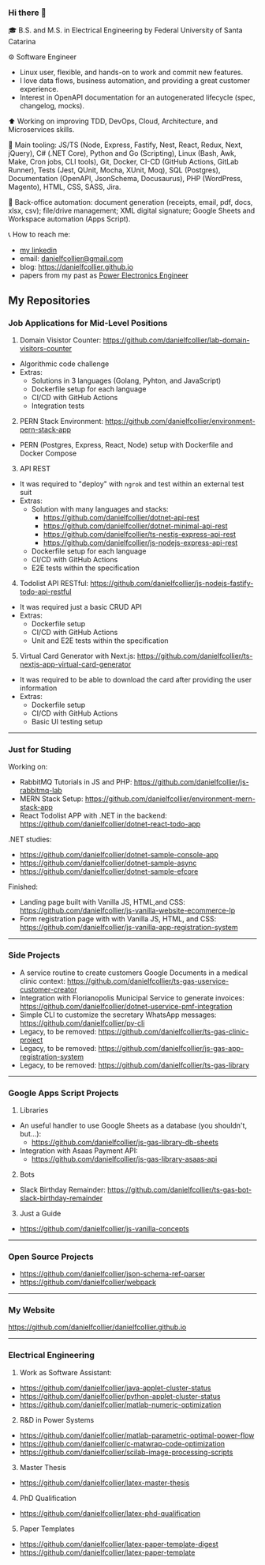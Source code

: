 ### Hi there 👋

🎓 B.S. and M.S. in Electrical Engineering by Federal University of Santa Catarina

⚙️ Software Engineer
- Linux user, flexible, and hands-on to work and commit new features.
- I love data flows, business automation, and providing a great customer experience.
- Interest in OpenAPI documentation for an autogenerated lifecycle (spec, changelog, mocks).

⬆️ Working on improving TDD, DevOps, Cloud, Architecture, and Microservices skills.

🧰 Main tooling: JS/TS (Node, Express, Fastify, Nest, React, Redux, Next, jQuery), C# (.NET Core), Python and Go (Scripting), Linux (Bash, Awk, Make, Cron jobs, CLI tools), Git, Docker, CI-CD (GitHub Actions, GitLab Runner), Tests (Jest, QUnit, Mocha, XUnit, Moq), SQL (Postgres), Documentation (OpenAPI, JsonSchema, Docusaurus), PHP (WordPress, Magento), HTML, CSS, SASS, Jira.

📂 Back-office automation: document generation (receipts, email, pdf, docs, xlsx, csv); file/drive management; XML digital signature; Google Sheets and Workspace automation (Apps Script).

📞 How to reach me: 
- [my linkedin](https://www.linkedin.com/in/danielfcollier)
- email: danielfcollier@gmail.com 
- blog: https://danielfcollier.github.io
- papers from my past as [Power Electronics Engineer](https://www.researchgate.net/profile/Daniel-A-F-Collier)

## My Repositories

### Job Applications for Mid-Level Positions

1. Domain Visistor Counter: https://github.com/danielfcollier/lab-domain-visitors-counter
- Algorithmic code challenge
- Extras:
    - Solutions in 3 languages (Golang, Pyhton, and JavaScript)
    - Dockerfile setup for each language
    - CI/CD with GitHub Actions
    - Integration tests

2. PERN Stack Environment: https://github.com/danielfcollier/environment-pern-stack-app
- PERN (Postgres, Express, React, Node) setup with Dockerfile and Docker Compose

3. API REST
- It was required to "deploy" with `ngrok` and test within an external test suit
- Extras:
    - Solution with many languages and stacks:
        - https://github.com/danielfcollier/dotnet-api-rest
        - https://github.com/danielfcollier/dotnet-minimal-api-rest
        - https://github.com/danielfcollier/ts-nestjs-express-api-rest
        - https://github.com/danielfcollier/js-nodejs-express-api-rest
    - Dockerfile setup for each language
    - CI/CD with GitHub Actions
    - E2E tests within the specification

4. Todolist API RESTful: https://github.com/danielfcollier/js-nodejs-fastify-todo-api-restful
- It was required just a basic CRUD API
- Extras:
    - Dockerfile setup
    - CI/CD with GitHub Actions
    - Unit and E2E tests within the specification

5. Virtual Card Generator with Next.js: https://github.com/danielfcollier/ts-nextjs-app-virtual-card-generator
- It was required to be able to download the card after providing the user information
- Extras:
    - Dockerfile setup
    - CI/CD with GitHub Actions
    - Basic UI testing setup

---

### Just for Studing

Working on:
- RabbitMQ Tutorials in JS and PHP: https://github.com/danielfcollier/js-rabbitmq-lab
- MERN Stack Setup: https://github.com/danielfcollier/environment-mern-stack-app
- React Todolist APP with .NET in the backend: https://github.com/danielfcollier/dotnet-react-todo-app

.NET studies:
- https://github.com/danielfcollier/dotnet-sample-console-app
- https://github.com/danielfcollier/dotnet-sample-async
- https://github.com/danielfcollier/dotnet-sample-efcore

Finished:
- Landing page built with Vanilla JS, HTML,and CSS: https://github.com/danielfcollier/js-vanilla-website-ecommerce-lp
- Form registration page with with Vanilla JS, HTML, and CSS: https://github.com/danielfcollier/js-vanilla-app-registration-system

---

### Side Projects

- A service routine to create customers Google Documents in a medical clinic context: https://github.com/danielfcollier/ts-gas-uservice-customer-creator
- Integration with Florianopolis Municipal Service to generate invoices: https://github.com/danielfcollier/dotnet-uservice-pmf-integration
- Simple CLI to customize the secretary WhatsApp messages: https://github.com/danielfcollier/py-cli
- Legacy, to be removed: https://github.com/danielfcollier/ts-gas-clinic-project
- Legacy, to be removed: https://github.com/danielfcollier/js-gas-app-registration-system
- Legacy, to be removed: https://github.com/danielfcollier/ts-gas-library

---

### Google Apps Script Projects

1. Libraries
- An useful handler to use Google Sheets as a database (you shouldn't, but...): 
    - https://github.com/danielfcollier/js-gas-library-db-sheets
- Integration with Asaas Payment API:
    - https://github.com/danielfcollier/js-gas-library-asaas-api

2. Bots
- Slack Birthday Remainder: https://github.com/danielfcollier/ts-gas-bot-slack-birthday-remainder

3. Just a Guide
- https://github.com/danielfcollier/js-vanilla-concepts

---

### Open Source Projects

- https://github.com/danielfcollier/json-schema-ref-parser
- https://github.com/danielfcollier/webpack

---

 ### My Website

https://github.com/danielfcollier/danielfcollier.github.io

---

### Electrical Engineering

1. Work as Software Assistant:
- https://github.com/danielfcollier/java-applet-cluster-status
- https://github.com/danielfcollier/python-applet-cluster-status
- https://github.com/danielfcollier/matlab-numeric-optimization

2. R&D in Power Systems
- https://github.com/danielfcollier/matlab-parametric-optimal-power-flow
- https://github.com/danielfcollier/c-matwrap-code-optimization
- https://github.com/danielfcollier/scilab-image-processing-scripts

3. Master Thesis
- https://github.com/danielfcollier/latex-master-thesis

4. PhD Qualification
- https://github.com/danielfcollier/latex-phd-qualification

5. Paper Templates 
- https://github.com/danielfcollier/latex-paper-template-digest
- https://github.com/danielfcollier/latex-paper-template

